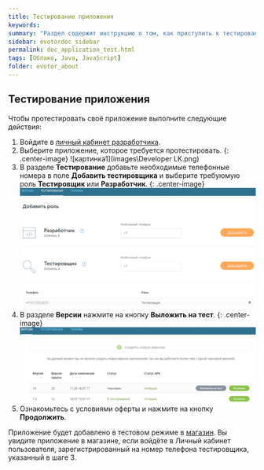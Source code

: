 ```yaml
---
title: Тестирование приложения
keywords:
summary: "Раздел содержит инструкцию о том, как приступить к тестированию своего приложения."
sidebar: evotordoc_sidebar
permalink: doc_application_test.html
tags: [Облако, Java, JavaScript]
folder: evotor_about
---
```


## Тестирование приложения


Чтобы протестировать своё приложение выполните следующие действия:

1. Войдите в [личный кабинет разработчика](https://dev.evotor.ru).
2. Выберите приложение, которое требуется протестировать.
{: .center-image}
![картинка1](images\Developer LK.png)
3. В разделе **Тестирование** добавьте необходимые телефонные номера в поле **Добавить тестировщика** и выберите требуюмую роль **Тестировщик** или **Разработчик**.
{: .center-image}
![картинка2](images\Add_software_tester.png)
4. В разделе **Версии** нажмите на кнопку **Выложить на тест**.
{: .center-image}
![картинка3](images\upload_to_test.png)
5. Ознакомьтесь с условиями оферты и нажмите на кнопку **Продолжить**.

Приложение будет добавлено в тестовом режиме в [магазин](https://market.evotor.ru/). Вы увидите приложение в магазине, если войдёте в Личный кабинет пользователя, зарегистрированный на номер телефона тестировщика, указанный в шаге 3.
